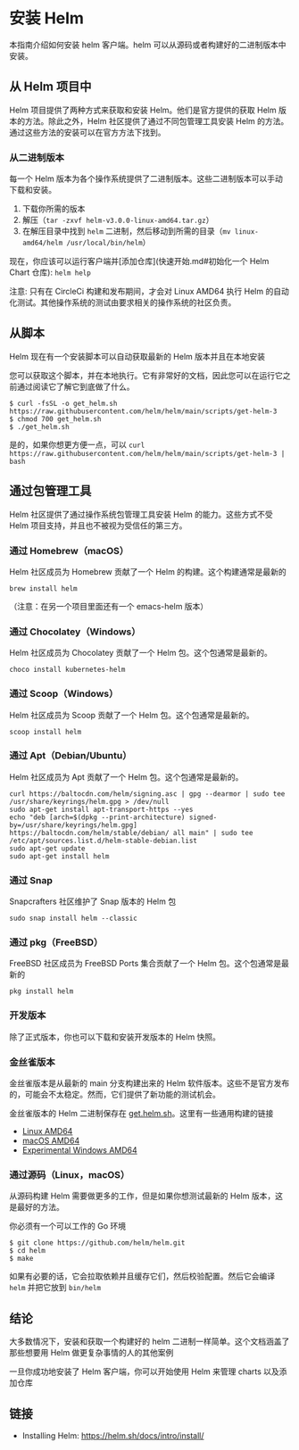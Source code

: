 # 安装 Helm

本指南介绍如何安装 helm 客户端。helm 可以从源码或者构建好的二进制版本中安装。

## 从 Helm 项目中

Helm 项目提供了两种方式来获取和安装 Helm。他们是官方提供的获取 Helm 版本的方法。除此之外，Helm 社区提供了通过不同包管理工具安装 Helm 的方法。通过这些方法的安装可以在官方方法下找到。

### 从二进制版本

每一个 Helm 版本为各个操作系统提供了二进制版本。这些二进制版本可以手动下载和安装。

1. 下载你所需的版本
2. 解压（`tar -zxvf helm-v3.0.0-linux-amd64.tar.gz`）
3. 在解压目录中找到 `helm` 二进制，然后移动到所需的目录（`mv linux-amd64/helm /usr/local/bin/helm`）

现在，你应该可以运行客户端并[添加仓库](快速开始.md#初始化一个 Helm Chart 仓库): `helm help`

注意: 只有在 CircleCi 构建和发布期间，才会对 Linux AMD64 执行 Helm 的自动化测试。其他操作系统的测试由要求相关的操作系统的社区负责。

## 从脚本

Helm 现在有一个安装脚本可以自动获取最新的 Helm 版本并且在本地安装

您可以获取这个脚本，并在本地执行。它有非常好的文档，因此您可以在运行它之前通过阅读它了解它到底做了什么。

```
$ curl -fsSL -o get_helm.sh https://raw.githubusercontent.com/helm/helm/main/scripts/get-helm-3
$ chmod 700 get_helm.sh
$ ./get_helm.sh
```

是的，如果你想更方便一点，可以 `curl https://raw.githubusercontent.com/helm/helm/main/scripts/get-helm-3 | bash`

## 通过包管理工具

Helm 社区提供了通过操作系统包管理工具安装 Helm 的能力。这些方式不受 Helm 项目支持，并且也不被视为受信任的第三方。

### 通过 Homebrew（macOS）

Helm 社区成员为 Homebrew 贡献了一个 Helm 的构建。这个构建通常是最新的

```
brew install helm
```

（注意：在另一个项目里面还有一个 emacs-helm 版本）

### 通过 Chocolatey（Windows）

Helm 社区成员为 Chocolatey 贡献了一个 Helm 包。这个包通常是最新的。

```
choco install kubernetes-helm
```

### 通过 Scoop（Windows）

Helm 社区成员为 Scoop 贡献了一个 Helm 包。这个包通常是最新的。

```
scoop install helm
```

### 通过 Apt（Debian/Ubuntu）

Helm 社区成员为 Apt 贡献了一个 Helm 包。这个包通常是最新的。

```
curl https://baltocdn.com/helm/signing.asc | gpg --dearmor | sudo tee /usr/share/keyrings/helm.gpg > /dev/null
sudo apt-get install apt-transport-https --yes
echo "deb [arch=$(dpkg --print-architecture) signed-by=/usr/share/keyrings/helm.gpg] https://baltocdn.com/helm/stable/debian/ all main" | sudo tee /etc/apt/sources.list.d/helm-stable-debian.list
sudo apt-get update
sudo apt-get install helm
```

### 通过 Snap

Snapcrafters 社区维护了 Snap 版本的 Helm 包

```
sudo snap install helm --classic
```

### 通过 pkg（FreeBSD）

FreeBSD 社区成员为 FreeBSD Ports 集合贡献了一个 Helm 包。这个包通常是最新的

```
pkg install helm
```

### 开发版本

除了正式版本，你也可以下载和安装开发版本的 Helm 快照。

### 金丝雀版本

金丝雀版本是从最新的 main 分支构建出来的 Helm 软件版本。这些不是官方发布的，可能会不太稳定。然而，它们提供了新功能的测试机会。

金丝雀版本的 Helm 二进制保存在 [get.helm.sh](https://get.helm.sh/)。这里有一些通用构建的链接

- [Linux AMD64](https://get.helm.sh/helm-canary-linux-amd64.tar.gz)
- [macOS AMD64](https://get.helm.sh/helm-canary-darwin-amd64.tar.gz)
- [Experimental Windows AMD64](https://get.helm.sh/helm-canary-windows-amd64.zip)

### 通过源码（Linux，macOS）

从源码构建 Helm 需要做更多的工作，但是如果你想测试最新的 Helm 版本，这是最好的方法。

你必须有一个可以工作的 Go 环境

```
$ git clone https://github.com/helm/helm.git
$ cd helm
$ make
```

如果有必要的话，它会拉取依赖并且缓存它们，然后校验配置。然后它会编译 `helm` 并把它放到 `bin/helm`

## 结论

大多数情况下，安装和获取一个构建好的 helm 二进制一样简单。这个文档涵盖了那些想要用 Helm 做更复杂事情的人的其他案例

一旦你成功地安装了 Helm 客户端，你可以开始使用 Helm 来管理 charts 以及添加仓库

## 链接

- Installing Helm: <https://helm.sh/docs/intro/install/>
